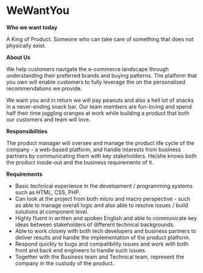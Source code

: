 WeWantYou
=========

**Who we want today**

A King of Product. Someone who can take care of something that does not physically exist.

**About Us**

We help customers navigate the e-commerce landscape through understanding their preferred brands and buying patterns. The platform that you own will enable customers to fully leverage the on the personalised recommendations we provide.

We want you and in return we will pay peanuts and also a hell lot of snacks in a never-ending snack bar. Our team members are fun-loving and spend half their time juggling oranges at work while building a product that both our customers and team will love.

**Responsibilities**

The product manager will oversee and manage the product life cycle of the company - a web-based platform, and handle interests from business partners by communicating them with key stakeholders. He/she knows both the product inside-out and the business requirements of it.

**Requirements**
* Basic technical experience in the development / programming systems such as HTML, CSS, PHP.
* Can look at the project from both micro and macro perspective - such as able to manage overall logic and also able to resolve issues / build solutions at component level.
* Highly fluent in written and spoken English and able to communicate key ideas between stakeholders of different technical backgrounds.
* Able to work closely with both tech developers and business partners to deliver results and handle the implementation of the product platform.
* Respond quickly to bugs and compatibility issues and work with both front and back end engineers to handle such issues.
* Together with the Business team and Technical team, represent the company in the custody of the product.
